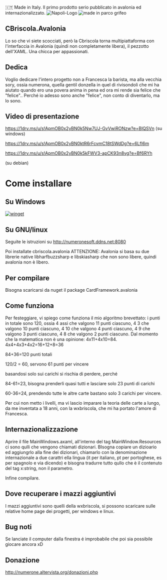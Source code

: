 :it: Made in Italy. Il primo prodotto serio pubblicato in avalonia ed internazionalizzato.
![Napoli-Logo](https://github.com/user-attachments/assets/8163c808-62d3-40d3-bce3-0957e57bc26a)
![made in parco grifeo](https://github.com/user-attachments/assets/fadbf046-aeae-4f11-bda4-eb332c701d56)


## CBriscola.Avalonia
Lo so che vi siete scocciati, però la Cbriscola torna multipiattaforma con l'interfaccia in Avalonia (quindi non completamente libera), il pezzotto dell'XAML. Una chicca per appassionati.

## Dedica
Voglio dedicare l'intero progetto non a Francesca la barista, ma alla vecchia sory, ossia numerona, quella gentil donzella in quel di rivisondoli che mi ha aiutato quando ero una povera anima in pena ed ora mi rende sia felice che "felice"..
Perché io adesso sono anche "felice", non conto di diventarlo, ma lo sono.

## Video di presentazione

 https://1drv.ms/u/s!ApmOB0x2yBN0k5Nw7UJ-GvVwiRONzw?e=BlQSVn (su windows)


https://1drv.ms/u/s!ApmOB0x2yBN0ktR6rFcvmC18tSWdDg?e=6LfI6m 

https://1drv.ms/u/s!ApmOB0x2yBN0k5kFWV3-apCK93n8vg?e=Bf6RYh

(su debian)

# Come installare

## Su Windows

[![winget](https://user-images.githubusercontent.com/49786146/159123313-3bdafdd3-5130-4b0d-9003-40618390943a.png)](https://marticliment.com/wingetui/share?pid=GiulioSorrentino.CBriscola.Avalonia&pname=CBriscola.Avalonia&psource=Winget:%20winget)

## Su GNU/linux
Seguite le istruzioni su http://numeronesoft.ddns.net:8080

Poi installate cbriscola.avalonia
ATTENZIONE:
Avalonia si basa su due librerie native libharfbuzzsharp e libskiasharp che non sono libere, quindi avalonia non è libero.

## Per compilare

Bisogna scaricarsi da nuget il package CardFramework.avalonia

## Come funziona
Per festeggiare, vi spiego come funziona il mio algoritmo brevettato:
i punti in totale sono 120, ossia 4 assi che valgono 11 punti ciascuno, 4 3 che valgono 10 punti ciascuno, 4 10 che valgono 4 punti ciascuno, 4 9 che valgono 3 punti ciascuno, 4 8 che valgono 2 punti ciascuno.
Dal momento che la matematica non è una opinione:
4x11+4x10=84.
4x4+4x3+4x2=16+12+8=36

84+36=120 punti totali

120/2 = 60, servono 61 punti per vincere

basandosi solo sui carichi si rischia di perdere, perché

84-61=23, bisogna prenderli quasi tutti e lasciare solo 23 punti di carichi

60-36=24, prendendo tutte le altre carte bastano solo 3 carichi per vincere.

Per cui non metto i livelli, ma vi lascio imparare la teoria delle carte a lungo, da me inventata a 18 anni, con la wxbriscola, che mi ha portato l'amore di Francesca.                                                                                                                                              
## Internazionalizzazione
Aprire il file MainWindows.axaml, all'interno del tag MainWindow.Resources ci sono qulli che vengono chiamati dizionari.
BIsogna copiare un dizioario ed aggiungrlo alla fine dei dizionari, chiamarlo con la denominazione internazionale a due carattri ella lingua (it per italiano, pt per portoghese, es per spagnolo e via dicendo) e bisogna tradurre tutto qullo che è il contenuto del tag x:string, non il parametro.

Infine compilare.

## Dove recuperare i mazzi aggiuntivi

I mazzi aggiuntivi sono quelli della wxbriscola, si possono scaricare sulle relative home page dei progetti, per windows e linux.

## Bug noti

Se lanciate il computer dalla finestra é improbabile che poi sia possibile giocare ancora xD


## Donazione

http://numerone.altervista.org/donazioni.php
